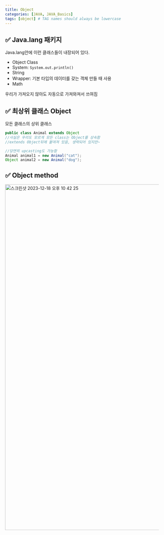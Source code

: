 ```yaml
---
title: Object
categories: [JAVA, JAVA_Basics]
tags: [object] # TAG names should always be lowercase
---
```


## ✅ Java.lang 패키지

Java.lang안에 이런 클래스들이 내장되어 있다. <br>

- Object Class
- System: `System.out.println()`
- String
- Wrapper: 기본 타입의 데이터를 갖는 객체 만들 때 사용
- Math

우리가 가져오지 않아도 자동으로 가져와져서 쓰여짐<br>

## ✅ 최상위 클래스 Object

모든 클래스의 상위 클래스<br>

```java
public class Animal extends Object
//사실은 우리도 모르게 모든 class는 Object를 상속함
//extends Object뒤에 붙여져 있음, 생략되어 있지만~

//당연히 upcasting도 가능함
Animal animal1 = new Animal("cat");
Object animal2 = new Animal("dog");
```

## ✅ Object method

<img width="1130" alt="스크린샷 2023-12-18 오후 10 42 25" src="https://github.com/soheeparklee/sc_project_carrotMkt_improved/assets/97790983/a77d2636-5b96-4f0a-b0ea-754027bfb5f0">

